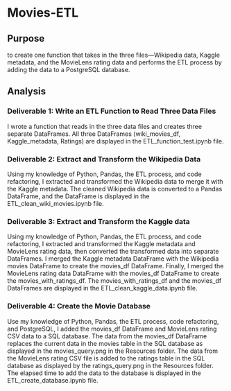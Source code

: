 # Movies-ETL

## Purpose

to create one function that takes in the three files—Wikipedia data, Kaggle metadata, and the MovieLens rating data and performs the ETL process by adding the data to a PostgreSQL database.

## Analysis

### Deliverable 1: Write an ETL Function to Read Three Data Files
I wrote a function that reads in the three data files and creates three separate DataFrames.
All three DataFrames (wiki_movies_df, Kaggle_metadata, Ratings) are displayed in the ETL_function_test.ipynb file.

### Deliverable 2: Extract and Transform the Wikipedia Data
Using my knowledge of Python, Pandas, the ETL process, and code refactoring, I extracted and transformed the Wikipedia data to merge it with the Kaggle metadata.
The cleaned Wikipedia data is converted to a Pandas DataFrame, and the DataFrame is displayed in the ETL_clean_wiki_movies.ipynb file.

### Deliverable 3: Extract and Transform the Kaggle data
Using my knowledge of Python, Pandas, the ETL process, and code refactoring, I extracted and transformed the Kaggle metadata and MovieLens rating data, then converted the transformed data into separate DataFrames. I merged the Kaggle metadata DataFrame with the Wikipedia movies DataFrame to create the movies_df DataFrame. Finally, I merged the MovieLens rating data DataFrame with the movies_df DataFrame to create the movies_with_ratings_df.
The movies_with_ratings_df and the movies_df DataFrames are displayed in the ETL_clean_kaggle_data.ipynb file.

### Deliverable 4: Create the Movie Database
Use my knowledge of Python, Pandas, the ETL process, code refactoring, and PostgreSQL, I added the movies_df DataFrame and MovieLens rating CSV data to a SQL database.
The data from the movies_df DataFrame replaces the current data in the movies table in the SQL database as displayed in the movies_query.png in the Resources folder.
The data from the MovieLens rating CSV file is added to the ratings table in the SQL database as displayed by the ratings_query.png in the Resources folder.
The elapsed time to add the data to the database is displayed in the ETL_create_database.ipynb file.
